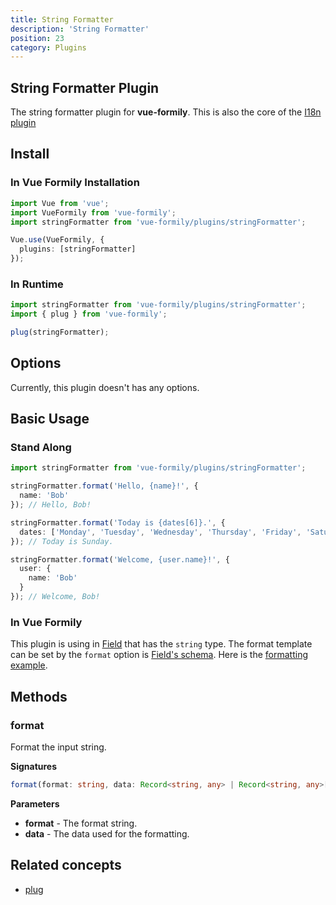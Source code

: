 ```yaml
---
title: String Formatter
description: 'String Formatter'
position: 23
category: Plugins
---
```


## String Formatter Plugin
The string formatter plugin for **vue-formily**. This is also the core of the [I18n plugin](/plugins/i18n)

## Install
### In Vue Formily Installation
```typescript
import Vue from 'vue';
import VueFormily from 'vue-formily';
import stringFormatter from 'vue-formily/plugins/stringFormatter';

Vue.use(VueFormily, {
  plugins: [stringFormatter]
});
```

### In Runtime
```typescript
import stringFormatter from 'vue-formily/plugins/stringFormatter';
import { plug } from 'vue-formily';

plug(stringFormatter);
```

## Options
Currently, this plugin doesn't has any options.

## Basic Usage
### Stand Along
```typescript
import stringFormatter from 'vue-formily/plugins/stringFormatter';

stringFormatter.format('Hello, {name}!', {
  name: 'Bob'
}); // Hello, Bob!

stringFormatter.format('Today is {dates[6]}.', {
  dates: ['Monday', 'Tuesday', 'Wednesday', 'Thursday', 'Friday', 'Saturday', 'Sunday']
}); // Today is Sunday.

stringFormatter.format('Welcome, {user.name}!', {
  user: {
    name: 'Bob'
  }
}); // Welcome, Bob!
```

### In Vue Formily
This plugin is using in [Field](/api/field) that has the `string` type. The format template can be set by the `format` option is [Field's schema](/api/field#constructor). Here is the [formatting example](/examples/formatting).


## Methods
### format
Format the input string.

**Signatures**
```typescript
format(format: string, data: Record<string, any> | Record<string, any>[]): string;
```

**Parameters**
- **format** - The format string.
- **data** - The data used for the formatting.

## Related concepts
- [plug](/api/helpers#plug)
